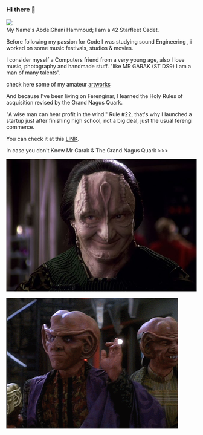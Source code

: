 ### Hi there 👋
<div class="header"  >
    <img src="https://1337-readme.vercel.app/api/profile?cursus=42cursus&dark=true&email=hide$leet_logo=hide&login=ahammoud"/>    
</div class="header">
My Name's AbdelGhani Hammoud; I am a 42 Starfleet Cadet.

Before following my passion for Code I was studying sound Engineering , i worked on some music festivals, studios & movies.

I consider myself a Computers friend from a very young age, also I love music, photography and handmade stuff. "like MR GARAK (ST DS9) I am a man of many talents".

check here some of my amateur [artworks](https://www.instagram.com/m4ntr4_r4m4/)

And because I've been living on Ferenginar, I learned the Holy Rules of acquisition revised by the Grand Nagus Quark.

"A wise man can hear profit in the wind." Rule #22, that's why I launched a startup just after finishing high school, not a big deal, just the usual ferengi  commerce. 

You can check it at this [LINK](moroccan-carpet.com).


In case you don't Know Mr Garak & The Grand Nagus Quark >>>

![Garak](https://github.com/m4ntr4r4m4/m4ntr4r4m4/blob/main/Garak_and_his_lies.jpeg)

![Quark](https://github.com/m4ntr4r4m4/m4ntr4r4m4/blob/main/tumblr_oce7v5FrK91qj6sk2o1_500.gif)

<!--
**m4ntr4r4m4/m4ntr4r4m4** is a ✨ _special_ ✨ repository because its `README.md` (this file) appears on your GitHub profile.

Here are some ideas to get you started:

- 🔭 I’m currently working on ...
- 🌱 I’m currently learning ...
- 👯 I’m looking to collaborate on ...
- 🤔 I’m looking for help with ...
- 💬 Ask me about ...
- 📫 How to reach me: ...
- 😄 Pronouns: ...
- ⚡ Fun fact: ...
-->
